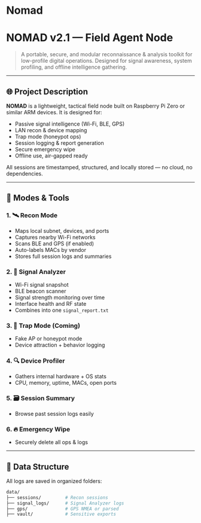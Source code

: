 # Nomad

# NOMAD v2.1 — Field Agent Node

> A portable, secure, and modular reconnaissance & analysis toolkit for low-profile digital operations. Designed for signal awareness, system profiling, and offline intelligence gathering.

---

## 🌐 Project Description

**NOMAD** is a lightweight, tactical field node built on Raspberry Pi Zero or similar ARM devices. It is designed for:

- Passive signal intelligence (Wi-Fi, BLE, GPS)
- LAN recon & device mapping
- Trap mode (honeypot ops)
- Session logging & report generation
- Secure emergency wipe
- Offline use, air-gapped ready

All sessions are timestamped, structured, and locally stored — no cloud, no dependencies.

---

## 🧰 Modes & Tools

### 1. 🛰️ Recon Mode
- Maps local subnet, devices, and ports
- Captures nearby Wi-Fi networks
- Scans BLE and GPS (if enabled)
- Auto-labels MACs by vendor
- Stores full session logs and summaries

### 2. 📡 Signal Analyzer
- Wi-Fi signal snapshot
- BLE beacon scanner
- Signal strength monitoring over time
- Interface health and RF state
- Combines into one `signal_report.txt`

### 3. 🎯 Trap Mode (Coming)
- Fake AP or honeypot mode
- Device attraction + behavior logging

### 4. 🔍 Device Profiler
- Gathers internal hardware + OS stats
- CPU, memory, uptime, MACs, open ports

### 5. 🗃️ Session Summary
- Browse past session logs easily

### 6. 🔥 Emergency Wipe
- Securely delete all ops & logs

---

## 📁 Data Structure

All logs are saved in organized folders:

```bash
data/
├── sessions/         # Recon sessions
├── signal_logs/      # Signal Analyzer logs
├── gps/              # GPS NMEA or parsed
├── vault/            # Sensitive exports
